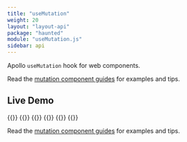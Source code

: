 ```yaml
---
title: "useMutation"
weight: 20
layout: "layout-api"
package: "haunted"
module: "useMutation.js"
sidebar: api
---
```


<!-- ----------------------------------------------------------------------------------------
     Welcome! This file includes automatically generated API documentation.
     To edit the docs that appear within, find the original source file under `packages/*`,
     corresponding to the package name and module in this YAML front-matter block.
     Thank you for your interest in Apollo Elements 😁
------------------------------------------------------------------------------------------ -->


Apollo `useMutation` hook for web components.

Read the [mutation component guides](../../../../guides/usage/mutations/) for examples and tips.

## Live Demo

{{<docs-playground id="use-mutation" lang="js">}}
  {{<playground-file name="AddUser.js" include="AddUser.js" />}}
  {{<playground-file name="AddUser.mutation.graphql.ts" include="AddUser.mutation.graphql.ts" />}}
  {{<playground-file name="index.html" include="index.html" />}}
  {{<playground-file name="client.js" include="client.js" />}}
{{</docs-playground>}}

Read the [mutation component guides](/guides/usage/mutations/) for examples and tips.
